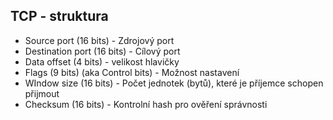 ## TCP - struktura
- Source port (16 bits) - Zdrojový port
- Destination port (16 bits) - Cílový port
- Data offset (4 bits) - velikost hlavičky
- Flags (9 bits) (aka Control bits) - Možnost nastavení
- WIndow size (16 bits) - Počet jednotek (bytů), které je příjemce schopen přijmout
- Checksum (16 bits) - Kontrolní hash pro ověření správnosti
